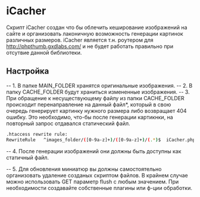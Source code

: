 # iCacher

Скрипт iCacher создан что бы облечить кеширование изображений на сайте и организовать лаконичную возможность генерации картинок различных размеров. iCacher является т.н. роутером для http://phpthumb.gxdlabs.com/ и не будет работать правильно при отсутвие данной библиотеки.

## Настройка

-- 1. В папке MAIN_FOLDER хранятся оригинальные изображения.
-- 2. В папку CACHE_FOLDER будут храниться измененные изображения.
-- 3. При обращение к несуществующему файлу из папки CACHE_FOLDER происходит перенаправление на данный файл*, который в свою очередь генерирует картинку нужного размера либо возвращает 404 ошибку. 
Это необходимо, что-бы после генерации картикнки, на повторный запрос отдавался статический файл.

```bash
.htaccess rewrite rule:
RewriteRule   ^images_folder/([0-9a-z]+)/([0-9a-z]+)/(.*)$  iCacher.php?param=$1&size=$2&file=$3 [L,QSA]
```

-- 4. После генерации изображений они должны быть доступны как статичный файл.

-- 5. Для обновления миниатюр вы должны самостоятельно организовать удаление созданых скриптом файлов. В крайнем случае можно использовать GET параметр flush с любым значением. При необходимости создавайте собственные плагины или ф-ции обработки.
